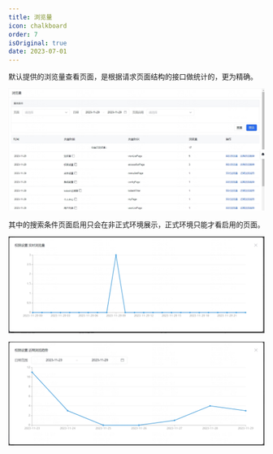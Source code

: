 ```yaml
---
title: 浏览量
icon: chalkboard
order: 7
isOriginal: true
date: 2023-07-01
---
```


默认提供的浏览量查看页面，是根据请求页面结构的接口做统计的，更为精确。

![浏览量示例](./images/view/20231130173413.png)

其中的搜索条件页面启用只会在非正式环境展示，正式环境只能才看启用的页面。

![实时浏览量](./images//view/20231130173458.png)

![近期浏览趋势](./images/view/20231130173534.png)
